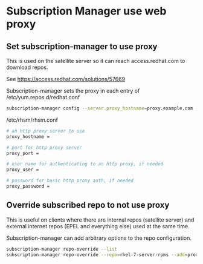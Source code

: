 # Subscription Manager use web proxy

## Set subscription-manager to use proxy

This is used on the satellite server so it can reach access.redhat.com to download repos.

See https://access.redhat.com/solutions/57669

Subscription-manager sets the proxy in each entry of /etc/yum.repos.d/redhat.conf

```bash
subscription-manager config --server.proxy_hostname=proxy.example.com --server.proxy_port=8080 --server.proxy_user=admin --server.proxy_password=secret
```

/etc/rhsm/rhsm.conf

```bash
# an http proxy server to use
proxy_hostname =

# port for http proxy server
proxy_port =

# user name for authenticating to an http proxy, if needed
proxy_user =

# password for basic http proxy auth, if needed
proxy_password =

```

## Override subscribed repo to not use proxy

This is useful on clients where there are internal repos (satellite server) and external internet repos (EPEL and everything else) used at the same time.

Subscription-manager can add arbitrary options to the repo configuration.

```bash
subscription-manager repo-override --list
subscription-manager repo-override --repo=rhel-7-server-rpms --add=proxy:_none_
```
